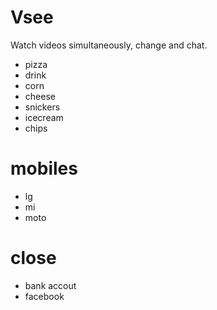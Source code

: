 # Vsee
Watch videos simultaneously, change and chat. 
- pizza
- drink
- corn
- cheese
- snickers
- icecream
- chips

# mobiles
- lg
- mi
- moto

# close
- bank accout
- facebook
